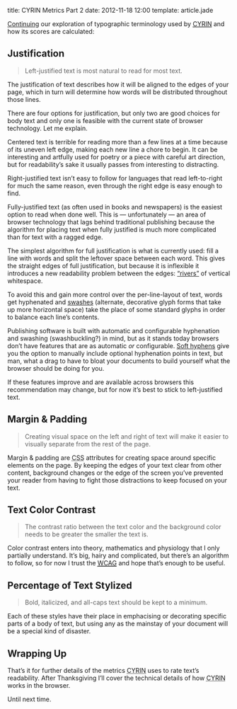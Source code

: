 title: CYRIN Metrics Part 2
date: 2012-11-18 12:00
template: article.jade

[Continuing][1] our exploration of typographic terminology used by [<abbr title="Can You Read It Now?">CYRIN</abbr>][2] and how its scores are calculated:

## Justification

> Left-justified text is most natural to read for most text.

The justification of text describes how it will be aligned to the edges of your page, which in turn will determine how words will be distributed throughout those lines.

There are four options for justification, but only two are good choices for body text and only one is feasible with the current state of browser technology. Let me explain.

Centered text is terrible for reading more than a few lines at a time because of its uneven left edge, making each new line a chore to begin. It can be interesting and artfully used for poetry or a piece with careful art direction, but for readability&rsquo;s sake it usually passes from interesting to distracting.

Right-justified text isn&rsquo;t easy to follow for languages that read left-to-right for much the same reason, even through the right edge is easy enough to find.

Fully-justified text (as often used in books and newspapers) is the easiest option to read when done well. This is — unfortunately — an area of browser technology that lags behind traditional publishing because the algorithm for placing text when fully justified is much more complicated than for text with a ragged edge.

The simplest algorithm for full justification is what is currently used: fill a line with words and split the leftover space between each word. This gives the straight edges of full justification, but because it is inflexible it introduces a new readability problem between the edges: [&ldquo;rivers&rdquo;][3] of vertical whitespace.

To avoid this and gain more control over the per-line-layout of text, words get hyphenated and [swashes][4] (alternate, decorative glyph forms that take up more horizontal space) take the place of some standard glyphs in order to balance each line&rsquo;s contents.

Publishing software is built with automatic and configurable hyphenation and swashing (swashbuckling?) in mind, but as it stands today browsers don&rsquo;t have features that are as automatic *or* configurable. [Soft hyphens][5] give you the option to manually include optional hyphenation points in text, but man, what a drag to have to bloat your documents to build yourself what the browser should be doing for you.

If these features improve and are available across browsers this recommendation may change, but for now it&rsquo;s best to stick to left-justified text.

## Margin & Padding

> Creating visual space on the left and right of text will make it easier to visually separate from the rest of the page.

Margin & padding are <abbr title="Cascading Style Sheets">CSS</abbr> attributes for creating space around specific elements on the page. By keeping the edges of your text clear from other content, background changes or the edge of the screen you&rsquo;ve prevented your reader from having to fight those distractions to keep focused on your text.

## Text Color Contrast

> The contrast ratio between the text color and the background color needs to be greater the smaller the text is.

Color contrast enters into theory, mathematics and physiology that I only partially understand. It&rsquo;s big, hairy and complicated, but there&rsquo;s an algorithm to follow, so for now I trust the [<abbr title="Web Content Accessibility Guidelines">WCAG</abbr>][6] and hope that&rsquo;s enough to be useful.

## Percentage of Text Stylized

> Bold, italicized, and all-caps text should be kept to a minimum.

Each of these styles have their place in emphacising or decorating specific parts of a body of text, but using any as the mainstay of your document will be a special kind of disaster.

## Wrapping Up

That&rsquo;s it for further details of the metrics <abbr title="Can You Read It Now?">CYRIN</abbr> uses to rate text&rsquo;s readability. After Thanksgiving I&rsquo;ll cover the technical details of how <abbr title="Can You Read It Now?">CYRIN</abbr> works in the browser.

Until next time.

[1]: http://kevingorski.com/articles/CYRIN-Metrics-Part-1/
[2]: http://canyoureaditnow.com
[3]: http://en.wikipedia.org/wiki/River_(typography)
[4]: http://en.wikipedia.org/wiki/Swash_(typography)
[5]: http://www.w3.org/TR/html401/struct/text.html#h-9.3.3
[6]: http://www.w3.org/TR/WCAG/